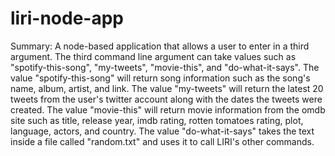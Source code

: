 # liri-node-app

Summary: A node-based application that allows a user to enter in a third argument. The third command line argument can take values such as "spotify-this-song", "my-tweets", "movie-this", and "do-what-it-says". The value "spotify-this-song" will return song information such as the song's name, album, artist, and link. The value "my-tweets" will return the latest 20 tweets from the user's twitter account along with the dates the tweets were created. The value "movie-this" will return movie information from the omdb site such as title, release year, imdb rating, rotten tomatoes rating, plot, language, actors, and country. The value "do-what-it-says" takes the text inside a file called "random.txt" and uses it to call LIRI's other commands.       
